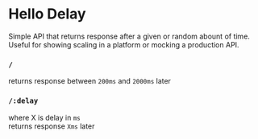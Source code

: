 # Hello Delay

Simple API that returns response after a given or random abount of time. Useful for showing scaling in a platform or mocking a production API.

### `/`

returns response between `200ms` and `2000ms` later

### `/:delay`

where X is delay in `ms`  
returns response `Xms` later